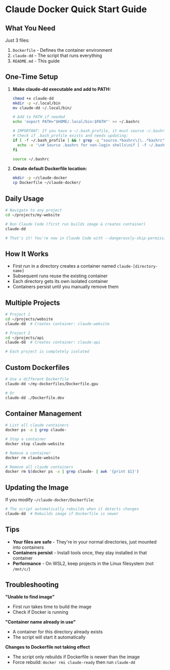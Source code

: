 # Claude Docker Quick Start Guide

## What You Need

Just 3 files:
1. `Dockerfile` - Defines the container environment
2. `claude-dd` - The script that runs everything
3. `README.md` - This guide

## One-Time Setup

1. **Make claude-dd executable and add to PATH:**
   ```bash
   chmod +x claude-dd
   mkdir -p ~/.local/bin
   mv claude-dd ~/.local/bin/
   
   # Add to PATH if needed
   echo 'export PATH="$HOME/.local/bin:$PATH"' >> ~/.bashrc
   
   # IMPORTANT: If you have a ~/.bash_profile, it must source ~/.bashrc
   # Check if .bash_profile exists and needs updating:
   if [ -f ~/.bash_profile ] && ! grep -q "source.*bashrc\|\..*bashrc" ~/.bash_profile; then
     echo -e '\n# Source .bashrc for non-login shells\nif [ -f ~/.bashrc ]; then\n    . ~/.bashrc\nfi' >> ~/.bash_profile
   fi
   
   source ~/.bashrc
   ```

2. **Create default Dockerfile location:**
   ```bash
   mkdir -p ~/claude-docker
   cp Dockerfile ~/claude-docker/
   ```

## Daily Usage

```bash
# Navigate to any project
cd ~/projects/my-website

# Run Claude Code (first run builds image & creates container)
claude-dd

# That's it! You're now in Claude Code with --dangerously-skip-permissions
```

## How It Works

- First run in a directory creates a container named `claude-[directory-name]`
- Subsequent runs reuse the existing container
- Each directory gets its own isolated container
- Containers persist until you manually remove them

## Multiple Projects

```bash
# Project 1
cd ~/projects/website
claude-dd  # Creates container: claude-website

# Project 2  
cd ~/projects/api
claude-dd  # Creates container: claude-api

# Each project is completely isolated
```

## Custom Dockerfiles

```bash
# Use a different Dockerfile
claude-dd ~/my-dockerfiles/Dockerfile.gpu

# Or
claude-dd ./Dockerfile.dev
```

## Container Management

```bash
# List all claude containers
docker ps -a | grep claude-

# Stop a container
docker stop claude-website

# Remove a container
docker rm claude-website

# Remove all claude containers
docker rm $(docker ps -a | grep claude- | awk '{print $1}')
```

## Updating the Image

If you modify `~/claude-docker/Dockerfile`:
```bash
# The script automatically rebuilds when it detects changes
claude-dd  # Rebuilds image if Dockerfile is newer
```

## Tips

- **Your files are safe** - They're in your normal directories, just mounted into containers
- **Containers persist** - Install tools once, they stay installed in that container
- **Performance** - On WSL2, keep projects in the Linux filesystem (not `/mnt/c/`)

## Troubleshooting

**"Unable to find image"**
- First run takes time to build the image
- Check if Docker is running

**"Container name already in use"**  
- A container for this directory already exists
- The script will start it automatically

**Changes to Dockerfile not taking effect**
- The script only rebuilds if Dockerfile is newer than the image
- Force rebuild: `docker rmi claude-ready` then run `claude-dd`

